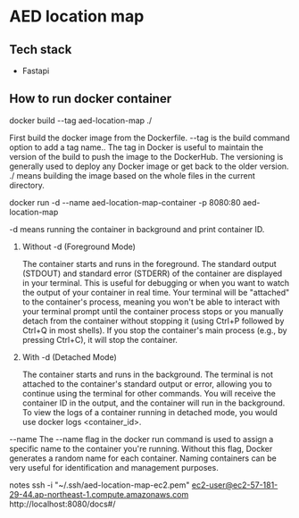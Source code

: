 # AED location map

## Tech stack
- Fastapi




## How to run docker container

docker build --tag aed-location-map ./


First build the docker image from the Dockerfile.
--tag is the build command option to add a tag name.. The tag in Docker is useful to maintain the version of the build to push the image to the DockerHub. The versioning is generally used to deploy any Docker image or get back to the older version.
./ means building the image based on the whole files in the current directory.



docker run -d --name aed-location-map-container -p 8080:80 aed-location-map

-d means running the container in background and print container ID.
1. Without -d (Foreground Mode)

    The container starts and runs in the foreground.
    The standard output (STDOUT) and standard error (STDERR) of the container are displayed in your terminal. This is useful for debugging or when you want to watch the output of your container in real time.
    Your terminal will be "attached" to the container's process, meaning you won't be able to interact with your terminal prompt until the container process stops or you manually detach from the container without stopping it (using Ctrl+P followed by Ctrl+Q in most shells).
    If you stop the container's main process (e.g., by pressing Ctrl+C), it will stop the container.

2. With -d (Detached Mode)

    The container starts and runs in the background.
    The terminal is not attached to the container's standard output or error, allowing you to continue using the terminal for other commands.
    You will receive the container ID in the output, and the container will run in the background.
    To view the logs of a container running in detached mode, you would use docker logs <container_id>.

--name
The --name flag in the docker run command is used to assign a specific name to the container you're running. Without this flag, Docker generates a random name for each container. Naming containers can be very useful for identification and management purposes.

notes
ssh -i "~/.ssh/aed-location-map-ec2.pem" ec2-user@ec2-57-181-29-44.ap-northeast-1.compute.amazonaws.com
http://localhost:8080/docs#/

